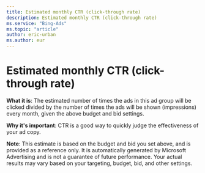```yaml
---
title: Estimated monthly CTR (click-through rate)
description: Estimated monthly CTR (click-through rate)
ms.service: "Bing-Ads"
ms.topic: "article"
author: eric-urban
ms.author: eur
---
```


# Estimated monthly CTR (click-through rate)

**What it is**: The estimated number of times the ads in this ad group will be clicked divided by the number of times the ads will be shown (impressions) every month, given the above budget and bid settings.

**Why it's important**: CTR is a good way to quickly judge the effectiveness of your ad copy.

**Note**: This estimate is based on the budget and bid you set above, and is provided as a reference only. It is automatically generated by Microsoft Advertising and is not a guarantee of future performance. Your actual results may vary based on your targeting, budget, bid, and other settings.


